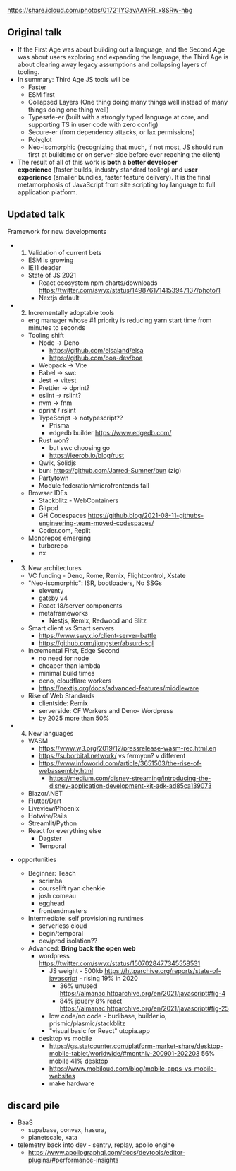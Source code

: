 
https://share.icloud.com/photos/01721IYGavAAYFR_x8SRw-nbg

## Original talk

- If the First Age was about building out a language, and the Second Age was about users exploring and expanding the language, the Third Age is about clearing away legacy assumptions and collapsing layers of tooling.
- In summary: Third Age JS tools will be
	-   Faster
	-   ESM first
	-   Collapsed Layers (One thing doing many things well instead of many things doing one thing well)
	-   Typesafe-er (built with a strongly typed language at core, and supporting TS in user code with zero config)
	-   Secure-er (from dependency attacks, or lax permissions)
	-   Polyglot
	-   Neo-Isomorphic (recognizing that much, if not most, JS should run first at buildtime or on server-side before ever reaching the client)
- The result of all of this work is **both a better developer experience** (faster builds, industry standard tooling) and **user experience** (smaller bundles, faster feature delivery). It is the final metamorphosis of JavaScript from site scripting toy language to full application platform.


## Updated talk

Framework for new developments
- 1. Validation of current bets
	- ESM is growing
	- IE11 deader
	- State of JS 2021
		- React ecosystem npm charts/downloads https://twitter.com/swyx/status/1498761714153947137/photo/1
		- Nextjs default
- 2. Incrementally adoptable tools
	- eng manager whose #1 priority is reducing yarn start time from minutes to seconds
	- Tooling shift
		- Node -> Deno
			- https://github.com/elsaland/elsa
			- https://github.com/boa-dev/boa
		- Webpack -> Vite
		- Babel -> swc
		- Jest -> vitest
		- Prettier ->  dprint?
		- eslint -> rslint?
		- nvm -> fnm
		- dprint / rslint
		- TypeScript -> notypescript??
			- Prisma
			- edgedb builder https://www.edgedb.com/
		- Rust won?
			- but swc choosing go
			- https://leerob.io/blog/rust
		- Qwik, Solidjs
		- bun: https://github.com/Jarred-Sumner/bun (zig)
		- Partytown
		- Module federation/microfrontends fail
	- Browser IDEs
		- Stackblitz - WebContainers
		- Gitpod
		- GH Codespaces https://github.blog/2021-08-11-githubs-engineering-team-moved-codespaces/
		- Coder.com, Replit
	- Monorepos emerging
		- turborepo
		- nx
- 3. New architectures
	- VC funding - Deno, Rome, Remix, Flightcontrol, Xstate
	- "Neo-isomorphic": ISR, bootloaders, No SSGs
		- eleventy
		- gatsby v4
		- React 18/server components
		- metaframeworks
			- Nestjs, Remix, Redwood and Blitz
	- Smart client vs Smart servers
		- https://www.swyx.io/client-server-battle
		- https://github.com/jlongster/absurd-sql
	- Incremental First, Edge Second
		- no need for node
		- cheaper than lambda
		- minimal build times
		- deno, cloudflare workers
		- https://nextjs.org/docs/advanced-features/middleware
	- Rise of Web Standards
		- clientside: Remix
		- serverside: CF Workers and Deno- Wordpress
		- by 2025 more than 50%
- 4. New languages
	- WASM
		- https://www.w3.org/2019/12/pressrelease-wasm-rec.html.en
		- https://suborbital.network/ vs fermyon? v different
		- https://www.infoworld.com/article/3651503/the-rise-of-webassembly.html
			- https://medium.com/disney-streaming/introducing-the-disney-application-development-kit-adk-ad85ca139073
	- Blazor/.NET
	- Flutter/Dart
	- Liveview/Phoenix
	- Hotwire/Rails
	- Streamlit/Python
	- React for everything else
		- Dagster
		- Temporal

- opportunities
	- Beginner: Teach
		- scrimba
		- courselift ryan chenkie
		- josh comeau
		- egghead
		- frontendmasters
	- Intermediate: self provisioning runtimes
		- serverless cloud
		- begin/temporal
		- dev/prod isolation??
	- Advanced: **Bring back the open web**
		- wordpress https://twitter.com/swyx/status/1507028477345558531
			- JS weight - 500kb https://httparchive.org/reports/state-of-javascript - rising 19% in 2020
				- 36% unused https://almanac.httparchive.org/en/2021/javascript#fig-4
				- 84% jquery 8% react https://almanac.httparchive.org/en/2021/javascript#fig-25
			- low code/no code - budibase, builder.io, prismic/plasmic/stackblitz
			- "visual basic for React"  utopia.app
		- desktop vs mobile
			- https://gs.statcounter.com/platform-market-share/desktop-mobile-tablet/worldwide/#monthly-200901-202203 56% mobile 41% desktop
			- https://www.mobiloud.com/blog/mobile-apps-vs-mobile-websites
			- make hardware


## discard pile
- BaaS
	- supabase, convex, hasura, 
	- planetscale, xata
- telemetry back into dev - sentry, replay, apollo engine
	- https://www.apollographql.com/docs/devtools/editor-plugins/#performance-insights